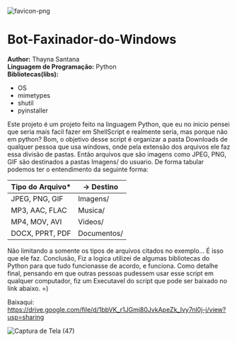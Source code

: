 ![favicon-png](https://github.com/ThaynaSantana/Bot-Faxinador-do-Windows/assets/88935936/cb172a47-1e58-499a-a736-e681f4664dcd)
# Bot-Faxinador-do-Windows


<b>Author:</b> Thayna Santana <br>
<b>Linguagem de Programação:</b> Python <br>
<b>Bibliotecas(libs):</b>
- OS
- mimetypes
- shutil
- pyinstaller

Este projeto é um projeto feito na linguagem Python, que eu no inicio pensei que seria mais facil fazer em ShellScript e realmente seria, mas porque não em python?
Bom, o objetivo desse script é organizar a pasta Downloads de qualquer pessoa que usa windows, onde pela extensão dos arquivos ele faz essa divisão de pastas.
Então arquivos que são imagens como JPEG, PNG, GIF são destinados a pastas Imagens/ do usuario.
De forma tabular podemos ter o entendimento da seguinte forma:

| Tipo do Arquivo* | -> Destino |
|-----------------|---------|
| JPEG, PNG, GIF  | Imagens/|
| MP3, AAC, FLAC  | Musica/ |
| MP4, MOV, AVI   | Videos/ |
| DOCX, PPRT, PDF | Documentos/|

Não limitando a somente os tipos de arquivos citados no exemplo... É isso que ele faz. 
Conclusão, Fiz a logica utilizei de algumas bibliotecas do Python para que tudo funcionasse de acordo, e funciona. Como detalhe final, pensando em que outras pessoas pudessem usar esse
script em qualquer computador, fiz um Executavel do script que pode ser baixado no link abaixo. =)

Baixaqui: https://drive.google.com/file/d/1bbVK_r1JGmj80JvkApeZk_Ivy7nl0j-j/view?usp=sharing

![Captura de Tela (47)](https://github.com/ThaynaSantana/Bot-Faxinador-do-Windows/assets/88935936/83306062-0092-4dff-b8da-6e692ea49e0e)
